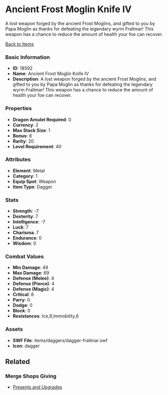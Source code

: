 # Ancient Frost Moglin Knife IV

A lost weapon forged by the ancient Frost Moglins, and gifted to you by Papa Moglin as thanks for defeating the legendary wyrm Frallmar! This weapon has a chance to reduce the amount of health your foe can recover.

[Back to Items](../items.md)

### Basic Information

- **ID**: 18592
- **Name**: Ancient Frost Moglin Knife IV
- **Description**: A lost weapon forged by the ancient Frost Moglins, and gifted to you by Papa Moglin as thanks for defeating the legendary wyrm Frallmar! This weapon has a chance to reduce the amount of health your foe can recover.

### Properties

- **Dragon Amulet Required**: 0
- **Currency**: 2
- **Max Stack Size**: 1
- **Bonus**: 8
- **Rarity**: 20
- **Level Requirement**: 40

### Attributes

- **Element**: Metal
- **Category**: 1
- **Equip Spot**: Weapon
- **Item Type**: Dagger

### Stats

- **Strength**: -7
- **Dexterity**: 7
- **Intelligence**: -7
- **Luck**: 7
- **Charisma**: 7
- **Endurance**: 0
- **Wisdom**: 0

### Combat Values

- **Min Damage**: 49
- **Max Damage**: 69
- **Defense (Melee)**: 4
- **Defense (Pierce)**: 4
- **Defense (Magic)**: 4
- **Critical**: 8
- **Parry**: 0
- **Dodge**: 0
- **Block**: 0
- **Resistances**: Ice,8,Immobility,8

### Assets

- **SWF File**: items/daggers/dagger-frallmar.swf
- **Icon**: dagger

## Related

### Merge Shops Giving

- [Presents and Upgrades](../merge-shops/300-presents-and-upgrades.md)

